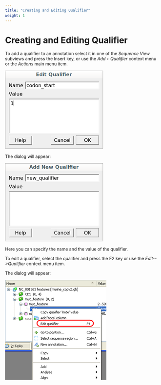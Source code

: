 ```yaml
---
title: "Creating and Editing Qualifier"
weight: 1
---
```



# Creating and Editing Qualifier

To add a qualifier to an annotation select it in one of the _Sequence View_ subviews and press the Insert key, or use the _Add ‣ Qualifier_ context menu or the _Actions_ main menu item.


![](/images/65929482/65929483.png)

The dialog will appear:


![](/images/65929482/65929484.png)

Here you can specify the name and the value of the qualifier.

To edit a qualifier, select the qualifier and press the F2 key or use the _Edit-->Qualifier_ context menu item.

The dialog will appear:


![](/images/65929482/65929485.png)
